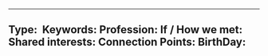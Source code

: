 
---
Type: 
Keywords:
Profession:
If / How we met:
Shared interests:
Connection Points:
BirthDay:
---